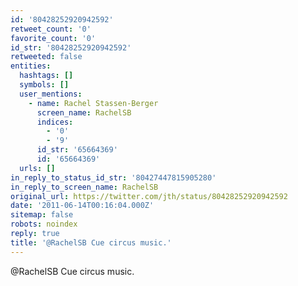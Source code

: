 ```yaml
---
id: '80428252920942592'
retweet_count: '0'
favorite_count: '0'
id_str: '80428252920942592'
retweeted: false
entities:
  hashtags: []
  symbols: []
  user_mentions:
    - name: Rachel Stassen-Berger
      screen_name: RachelSB
      indices:
        - '0'
        - '9'
      id_str: '65664369'
      id: '65664369'
  urls: []
in_reply_to_status_id_str: '80427447815905280'
in_reply_to_screen_name: RachelSB
original_url: https://twitter.com/jth/status/80428252920942592
date: '2011-06-14T00:16:04.000Z'
sitemap: false
robots: noindex
reply: true
title: '@RachelSB Cue circus music.'
---
```


@RachelSB Cue circus music.